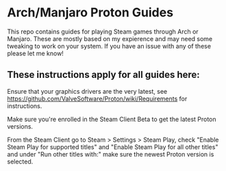 # Arch/Manjaro Proton Guides

This repo contains guides for playing Steam games through Arch or Manjaro. These are mostly based on my expierence and may need some tweaking to work on your system. If you have an issue with any of these please let me know!

## These instructions apply for all guides here:

Ensure that your graphics drivers are the very latest, see https://github.com/ValveSoftware/Proton/wiki/Requirements for instructions.

Make sure you're enrolled in the Steam Client Beta to get the latest Proton versions.

From the Steam Client go to Steam > Settings > Steam Play, check "Enable Steam Play for supported titles" and "Enable Steam Play for all other titles" and under "Run other titles with:" make sure the newest Proton version is selected.
